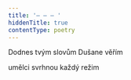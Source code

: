 ```yaml
---
title: '– – – '
hiddenTitle: true
contentType: poetry
---
```


Dodnes tvým slovům Dušane věřím

umělci svrhnou každý režim
